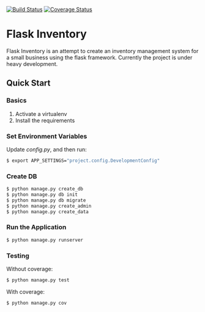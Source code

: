 [![Build Status](https://travis-ci.org/akrv/flask-inventory.svg?branch=master)](https://travis-ci.org/akrv/flask-inventory) [![Coverage Status](https://coveralls.io/repos/github/akrv/flask-inventory/badge.svg?branch=master)](https://coveralls.io/github/akrv/flask-inventory?branch=master)
# Flask Inventory

Flask Inventory is an attempt to create an inventory management system for
a small business using the flask framework.  Currently the project is under heavy
development.  



## Quick Start

### Basics

1. Activate a virtualenv
1. Install the requirements

### Set Environment Variables

Update *config.py*, and then run:

```sh
$ export APP_SETTINGS="project.config.DevelopmentConfig"
```

### Create DB

```sh
$ python manage.py create_db
$ python manage.py db init
$ python manage.py db migrate
$ python manage.py create_admin
$ python manage.py create_data
```

### Run the Application

```sh
$ python manage.py runserver
```

### Testing

Without coverage:

```sh
$ python manage.py test
```

With coverage:

```sh
$ python manage.py cov
```
